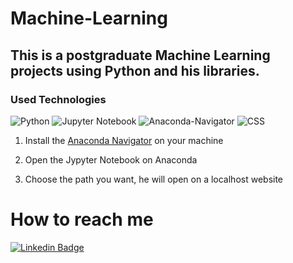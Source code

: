 # Machine-Learning

## This is a postgraduate Machine Learning projects using Python and his libraries.

### Used Technologies

![Python](https://img.shields.io/badge/python-346fa0?style=for-the-badge&logo=python&logoColor=f7d54e)
![Jupyter Notebook](https://img.shields.io/badge/jupyter%20notebook-5a5c5f?style=for-the-badge&logo=jupyter&logoColor=d77c39)
![Anaconda-Navigator](https://img.shields.io/badge/anaconda--navigator-414042?style=for-the-badge&logo=anaconda&logoColor=44b049)
![CSS](https://img.shields.io/badge/CSS-1572B6?style=for-the-badge&logo=css3&logoColor=white)

1) Install the [Anaconda Navigator](https://www.anaconda.com/products/distribution) on your machine

2) Open the Jypyter Notebook on Anaconda

3) Choose the path you want, he will open on a localhost website

# How to reach me

[![Linkedin Badge](https://img.shields.io/badge/-LinkedIn-blue?style=flat-square&logo=Linkedin&logoColor=white&link=https://www.linkedin.com/in/victor-luiz-ferreira-501637195/)](https://www.linkedin.com/in/victor-luiz-ferreira-501637195/)

